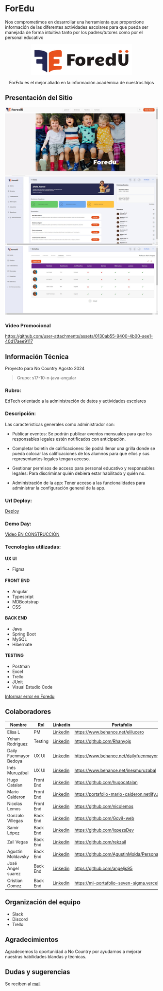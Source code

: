 # **ForEdu** 
Nos comprometimos en desarrollar una herramienta que proporcione información de las diferentes actividades escolares para que pueda ser manejada de forma intuitiva tanto por los padres/tutores como por el personal educativo

<div align="center" >

![Logo EN CONSTRUCCIÓN](https://github.com/No-Country-simulation/s17-10-n-java-angular/blob/main/img/logo%20foredu.png) 


ForEdu es el mejor aliado en la información académica de nuestros hijos

</div>

## Presentación del Sitio

<div align="center" >
  <a> 
   
![Static Badge](https://github.com/No-Country-simulation/s17-10-n-java-angular/blob/main/img/inicio%20foredu.jpg)
![Static Badge](https://github.com/No-Country-simulation/s17-10-n-java-angular/blob/main/img/gestion%20foredu.jpg)
![Static Badge](https://github.com/No-Country-simulation/s17-10-n-java-angular/blob/main/img/asistencia%20foredu.jpg)

</a>
</div>

### Video Promocional 



https://github.com/user-attachments/assets/0130ab55-9400-4b00-aee1-40d17aee9117



</div>

## Información Técnica
Proyecto para No Country Agosto 2024
 > Grupo: s17-10-n-java-angular

### Rubro: 
EdTech orientado a la administración de datos y actividades escolares

### Descripción: 
Las características generales como administrador son:
- Publicar eventos: Se podrán publicar eventos mensuales para que los responsables legales estén notificados con anticipación.

- Completar boletín de calificaciones: Se podrá llenar una grilla donde se pueda colocar las calificaciones de los alumnos para que ellos y sus representantes legales tengan acceso.

- Gestionar permisos de acceso para personal educativo y responsables legales: Para discriminar quién debiera estar habilitado y quién no.

- Administración de la app: Tener acceso a las funcionalidades para administrar la configuración general de la app.


### Url Deploy:
[Deploy](https://test.zilibro.com/)

### Demo Day:
[Video EN CONSTRUCCIÓN](https://www.youtube.com/shorts/xuiD7Msky_w)

### Tecnologías utilizadas: 
#### UX UI
- Figma
#### FRONT END
- Angular
- Typescript
- MDBootstrap
- CSS	
#### BACK END
- Java
- Spring Boot
- MySQL
- Hibernate
#### TESTING
- Postman
- Excel
- Trello
- JUnit
- Visual Estudio Code

[Informar error en Foredu](mailto:esportsmelg@gmail.com)


## Colaboradores

| Nombre                | Rol         | Linkedin                                                             | Portafolio                                   |
|-----------------------|-------------|----------------------------------------------------------------------|----------------------------------------------|
| Elisa L               | PM          |[Linkedin](https://www.linkedin.com/in/elilucero)                     |https://www.behance.net/elilucero             |
| Yohan Rodriguez       | Testing     |[Linkedin](https://www.linkedin.com/in/yohanrodri/)                   |https://github.com/Rhanyojs                   |
| Daily Fuenmayor Bedoya| UX UI       |[Linkedin](https://www.linkedin.com/in/daily-fuenmayor-bedoya)        |https://www.behance.net/dailyfuenmayor1       |
| Inés Muruzábal        | UX UI       |[Linkedin](https://www.linkedin.com/in/inesmuruzabal/)                |https://www.behance.net/inesmuruzabal         |
| Hugo Catalan          | Front End   |[Linkedin](https://www.linkedin.com/in/hugo-catalan-895886133/)       |https://github.com/hugocatalan                |
| Mario Calderon        | Front End   |[Linkedin](https://www.linkedin.com/in/mario-calderon-76a099b5/)      |https://portafolio-mario-calderon.netlify.app/|
| Nicolas Lemos         | Front End   |[Linkedin](https://www.linkedin.com/in/nicolas-lemos)                 |https://github.com/nicolemos                  |
| Gonzalo Villegas      | Back End    |[Linkedin](https://www.linkedin.com/in/govil-web/ )                   |https://github.com/Govil-web                  |
| Samir López           | Back End    |[Linkedin](www.linkedin.com/in/samir-lopez-906437268)                 |https://github.com/lopezsDev                  |
| Zail Vegas            | Back End    |[Linkedin](https://www.linkedin.com/in/zail-vegas-padron/)            |https://github.com/rekzail                    |
| Agustín Moldavsky     | Back End    |[Linkedin]()                                                          |https://github.com/AgustinMolda/PersonalPage  |
| José Angel suarez     | Back End    |[Linkedin](https://www.linkedin.com/in/angel-suarez-232744210)        |https://github.com/angeljs95                  |
| Cristian Gomez        | Back End    |[Linkedin](https://www.linkedin.com/in/cristian-gomez-montenegro/)    |https://mi-portafolio-seven-sigma.vercel.app/ |


## Organización del equipo
- Slack
- Discord
- Trello

## Agradecimientos
Agradecemos la oportunidad a No Country por ayudarnos a mejorar nuestras habilidades blandas y técnicas.

## Dudas y sugerencias 
Se reciben al [mail](esportsmelg@gmail.com)
